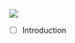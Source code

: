 <div>
<img src = https://img.shields.io/badge/CommandLine-basic-yellowgreen.svg>
</div>

- [ ] Introduction
